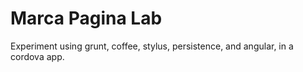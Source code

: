 # Marca Pagina Lab

Experiment using grunt, coffee, stylus, persistence, and angular, in a cordova app.
